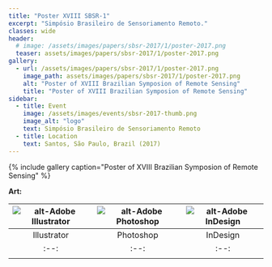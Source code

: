 ```yaml
---
title: "Poster XVIII SBSR-1"
excerpt: "Simpósio Brasileiro de Sensoriamento Remoto."
classes: wide
header:
  # image: /assets/images/papers/sbsr-2017/1/poster-2017.png
  teaser: assets/images/papers/sbsr-2017/1/poster-2017.png
gallery:
  - url: /assets/images/papers/sbsr-2017/1/poster-2017.png
    image_path: assets/images/papers/sbsr-2017/1/poster-2017.png
    alt: "Poster of XVIII Brazilian Symposion of Remote Sensing"
    title: "Poster of XVIII Brazilian Symposion of Remote Sensing"
sidebar:
  - title: Event
    image: /assets/images/events/sbsr-2017-thumb.png
    image_alt: "logo"
    text: Simpósio Brasileiro de Sensoriamento Remoto
  - title: Location
    text: Santos, São Paulo, Brazil (2017)
---
```


{% include gallery caption="Poster of XVIII Brazilian Symposion of Remote Sensing" %}

**Art:**

| ![alt-Adobe Illustrator]({{site.baseurl}}/assets/images/logo/same-dim/illustrator.png?style=centerme) | ![alt-Adobe Photoshop]({{site.baseurl}}/assets/images/logo/same-dim/photoshop.png?style=centerme) | ![alt-Adobe InDesign]({{site.baseurl}}/assets/images/logo/same-dim/indesign.png?style=centerme) |
|:--:|:--:|:--:|
| Illustrator | Photoshop | InDesign |
|:--:|:--:|:--:|
|<i class="fa fa-ellipsis-h" style="color:#00bfff"></i><i class="fa fa-ellipsis-h" style="color:#00bfff"></i><i class="fa fa-ellipsis-h" style="color:#00bfff"></i><i class="fa fa-ellipsis-h" style="color:#00bfff"></i><i class="fa fa-ellipsis-h" style="color:#00bfff"></i>|<i class="fa fa-ellipsis-h" style="color:orange"></i><i class="fa fa-ellipsis-h" style="color:orange"></i><i class="fa fa-ellipsis-h" style="color:#454D5B"></i><i class="fa fa-ellipsis-h" style="color:#454D5B"></i><i class="fa fa-ellipsis-h" style="color:#454D5B"></i>|<i class="fa fa-ellipsis-h" style="color:#00bfff"></i><i class="fa fa-ellipsis-h" style="color:#00bfff"></i><i class="fa fa-ellipsis-h" style="color:#00bfff"></i><i class="fa fa-ellipsis-h" style="color:#00bfff"></i><i class="fa fa-ellipsis-h" style="color:#00bfff"></i>|

